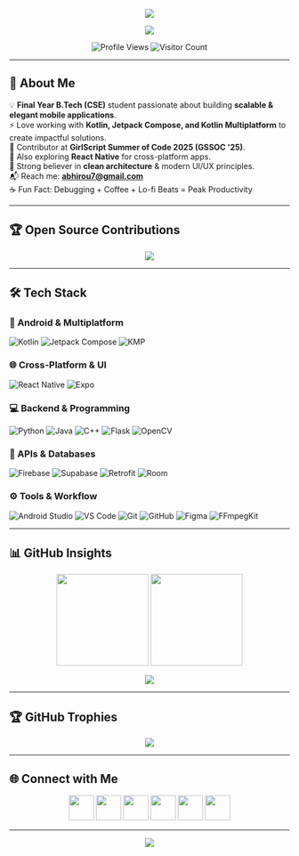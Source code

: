 <!-- Banner -->
<p align="center">
  <img src="https://capsule-render.vercel.app/api?type=waving&color=gradient&customColorList=0,1,2,3,4,5,6,7,8,9,10,11,12,13,14,15,16,17,18,19,20,21,22,23,24,25,26&height=250&section=header&text=Abhishek%20Roushan&fontSize=60&fontAlign=50&fontAlignY=35&desc=Full%20Stack%20Android%20Developer%20&amp;%20KMP%20Enthusiast&descSize=20&descAlign=50&descAlignY=55&animation=fadeIn"/>
</p>


<!-- Animated Typing -->
<p align="center">
  <img src="https://readme-typing-svg.herokuapp.com?font=Fira+Code&weight=600&size=28&pause=1000&color=FF5733&center=true&vCenter=true&width=900&lines=Kotlin+%7C+Jetpack+Compose+%7C+KMP;Android+%26+Cross+Platform+Developer;Open+Source+Contributor+%7C+GSSOC+2025;Creating+Impactful+Mobile+Solutions" />
</p>

<!-- Profile Badges -->
<p align="center">
  <img src="https://komarev.com/ghpvc/?username=abhi95081&label=Profile%20views&color=blueviolet&style=for-the-badge" alt="Profile Views"/>
  <img src="https://visitcount.itsvg.in/api?id=abhi95081&label=Visitors&color=9b59b6&icon=5&pretty=true&style=for-the-badge" alt="Visitor Count"/>
</p>

---

## 🌟 About Me

💡 **Final Year B.Tech (CSE)** student passionate about building **scalable & elegant mobile applications**.  
⚡ Love working with **Kotlin, Jetpack Compose, and Kotlin Multiplatform** to create impactful solutions.  
🚀 Contributor at **GirlScript Summer of Code 2025 (GSSOC '25)**.  
📱 Also exploring **React Native** for cross-platform apps.  
🎯 Strong believer in **clean architecture** & modern UI/UX principles.  
📬 Reach me: **[abhirou7@gmail.com](mailto:abhirou7@gmail.com)**  
☕ Fun Fact: Debugging + Coffee + Lo-fi Beats = Peak Productivity  

---

## 🏆 Open Source Contributions

<p align="center">
  <img src="https://img.shields.io/badge/GSSOC'25-Contributor-FF9800?style=for-the-badge&logo=github&logoColor=white" />
</p>

---

## 🛠 Tech Stack

### 📱 Android & Multiplatform
![Kotlin](https://img.shields.io/badge/Kotlin-7F52FF?style=for-the-badge&logo=kotlin&logoColor=white)
![Jetpack Compose](https://img.shields.io/badge/Jetpack%20Compose-3DDC84?style=for-the-badge&logo=android&logoColor=white)
![KMP](https://img.shields.io/badge/Kotlin%20Multiplatform-7963e6?style=for-the-badge&logo=kotlin&logoColor=white)

### 🌐 Cross-Platform & UI
![React Native](https://img.shields.io/badge/React%20Native-20232A?style=for-the-badge&logo=react&logoColor=61DAFB)
![Expo](https://img.shields.io/badge/Expo-000020?style=for-the-badge&logo=expo&logoColor=white)

### 💻 Backend & Programming
![Python](https://img.shields.io/badge/Python-3776AB?style=for-the-badge&logo=python&logoColor=white)
![Java](https://img.shields.io/badge/Java-ED8B00?style=for-the-badge&logo=java&logoColor=white)
![C++](https://img.shields.io/badge/C++-00599C?style=for-the-badge&logo=cplusplus&logoColor=white)
![Flask](https://img.shields.io/badge/Flask-000000?style=for-the-badge&logo=flask&logoColor=white)
![OpenCV](https://img.shields.io/badge/OpenCV-5C3EE8?style=for-the-badge&logo=opencv&logoColor=white)

### 🔗 APIs & Databases
![Firebase](https://img.shields.io/badge/Firebase-FFCA28?style=for-the-badge&logo=firebase&logoColor=black)
![Supabase](https://img.shields.io/badge/Supabase-3ECF8E?style=for-the-badge&logo=supabase&logoColor=white)
![Retrofit](https://img.shields.io/badge/Retrofit-009688?style=for-the-badge&logo=android&logoColor=white)
![Room](https://img.shields.io/badge/Room-00796B?style=for-the-badge&logo=android&logoColor=white)

### ⚙️ Tools & Workflow
![Android Studio](https://img.shields.io/badge/Android%20Studio-3DDC84?style=for-the-badge&logo=android-studio&logoColor=white)
![VS Code](https://img.shields.io/badge/VS%20Code-007ACC?style=for-the-badge&logo=visual-studio-code&logoColor=white)
![Git](https://img.shields.io/badge/Git-F05032?style=for-the-badge&logo=git&logoColor=white)
![GitHub](https://img.shields.io/badge/GitHub-181717?style=for-the-badge&logo=github&logoColor=white)
![Figma](https://img.shields.io/badge/Figma-F24E1E?style=for-the-badge&logo=figma&logoColor=white)
![FFmpegKit](https://img.shields.io/badge/FFmpegKit-007808?style=for-the-badge&logo=ffmpeg&logoColor=white)

---

## 📊 GitHub Insights

<p align="center">
  <img src="https://github-readme-stats.vercel.app/api?username=abhi95081&show_icons=true&theme=tokyonight&hide_border=true&count_private=true" height="165"/>
  <img src="https://github-readme-streak-stats.herokuapp.com?user=abhi95081&theme=tokyonight&hide_border=true" height="165"/>
</p>

<p align="center">
  <img src="https://github-readme-stats.vercel.app/api/top-langs/?username=abhi95081&layout=compact&theme=tokyonight&hide_border=true&langs_count=10" />
</p>

---

## 🏆 GitHub Trophies

<p align="center">
  <img src="https://github-profile-trophy.vercel.app/?username=abhi95081&theme=algolia&margin-w=10&margin-h=10&row=1&column=7" />
</p>

---

## 🌐 Connect with Me

<p align="center">
  <a href="https://linkedin.com/in/abhishek-roushan/"><img src="https://skillicons.dev/icons?i=linkedin" width="45"/></a>
  <a href="https://instagram.com/abhishek_roushan_01"><img src="https://skillicons.dev/icons?i=instagram" width="45"/></a>
  <a href="https://codeforces.com/profile/abhirou7"><img src="https://raw.githubusercontent.com/rahuldkjain/github-profile-readme-generator/master/src/images/icons/Social/codeforces.svg" width="45"/></a>
  <a href="https://www.leetcode.com/abhi1rou23"><img src="https://raw.githubusercontent.com/rahuldkjain/github-profile-readme-generator/master/src/images/icons/Social/leet-code.svg" width="45"/></a>
  <a href="https://www.hackerearth.com/22bcs10187"><img src="https://raw.githubusercontent.com/rahuldkjain/github-profile-readme-generator/master/src/images/icons/Social/hackerearth.svg" width="45"/></a>
  <a href="https://www.geeksforgeeks.org/user/abhishek_roushan/"><img src="https://raw.githubusercontent.com/rahuldkjain/github-profile-readme-generator/master/src/images/icons/Social/geeks-for-geeks.svg" width="45"/></a>
</p>

---

<p align="center">
  <img src="https://capsule-render.vercel.app/api?type=waving&color=gradient&customColorList=0,2,5,10,20&height=100&section=footer"/>
</p>
